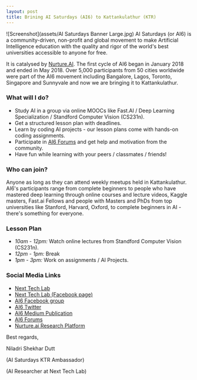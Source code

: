 ```yaml
---
layout: post
title: Brining AI Saturdays (AI6) to Kattankulathur (KTR)
---
```

![Screenshot](assets/AI Saturdays Banner Large.jpg)
AI Saturdays (or AI6) is a community-driven, non-profit and global movement to make Artificial Intelligence education with the quality and rigor of the world's best universities accessible to anyone for free.

It is catalysed by [Nurture.AI](https://nurture.ai/ "Nurture.AI's Homepage"). The first cycle of AI6 began in January 2018 and ended in May 2018. Over 5,000 participants from 50 cities worldwide were part of the AI6 movement including Bangalore, Lagos, Toronto, Singapore and Sunnyvale and now we are bringing it to Kattankulathur.

### What will I do?

* Study AI in a group via online MOOCs like Fast.AI / Deep Learning Specialization / Standford Computer Vision (CS231n).
* Get a structured lesson plan with deadlines.
* Learn by coding AI projects - our lesson plans come with hands-on coding assignments.
* Participate in [AI6 Forums](https://ai6forums.nurture.ai/) and get help and motivation from the community.
* Have fun while learning with your peers / classmates / friends!

### Who can join?

Anyone as long as they can attend weekly meetups held in Kattankulathur. AI6's participants range from complete beginners to people who have mastered deep learning through online courses and lecture videos, Kaggle masters, Fast.ai Fellows and people with Masters and PhDs from top universities like Stanford, Harvard, Oxford, to complete beginners in AI - there's something for everyone.

### Lesson Plan

* _10am - 12pm:_ Watch online lectures from Standford Computer Vision (CS231n).
* _12pm - 1pm:_ Break
* _1pm - 3pm:_ Work on assignments / AI Projects.

### Social Media Links
* <a href="https://nextech.io/">Next Tech Lab </a>
* <a href="https://www.facebook.com/NextTechSRM/?ref=br_rs">Next Tech Lab (Facebook page)</a>
* <a href="https://www.facebook.com/groups/aisaturdays/">AI6 Facebook group</a>
* <a href="https://twitter.com/AISaturdays ">AI6 Twitter</a>
* <a href="https://medium.com/ai-saturdays ">AI6 Medium Publication</a>
* <a href="https://ai6forums.nurture.ai/">AI6 Forums</a>
* <a href="https://nurture.ai/ ">Nurture.ai Research Platform</a>

Best regards,

Niladri Shekhar Dutt

(AI Saturdays KTR Ambassador)

(AI Researcher at Next Tech Lab)
